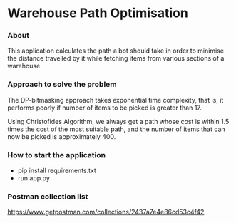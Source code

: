 # Warehouse Path Optimisation

### About 
This application calculates the path a bot should take in order to minimise the distance travelled by it while fetching items from various sections of a warehouse. 

### Approach to solve the problem 

The DP-bitmasking approach takes exponential time complexity, that is, it performs poorly if number of items to be picked is greater than 17.  

Using Christofides Algorithm, we always get a path whose cost is within 1.5 times the cost of the most suitable path, and the number of items that can now be picked is approximately 400. 


### How to start the application

- pip install requirements.txt
- run app.py


### Postman collection list

https://www.getpostman.com/collections/2437a7e4e86cd53c4f42